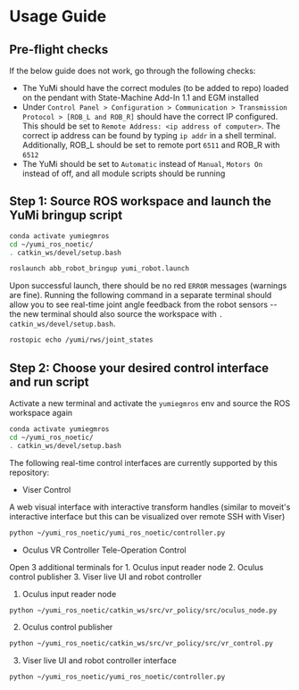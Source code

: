 # Usage Guide

## Pre-flight checks
If the below guide does not work, go through the following checks:
- The YuMi should have the correct modules (to be added to repo) loaded on the pendant with State-Machine Add-In 1.1 and EGM installed 
- Under `Control Panel > Configuration > Communication > Transmission Protocol > [ROB_L and ROB_R]` should have the correct IP configured. This should be set to `Remote Address: <ip address of computer>`. The correct ip address can be found by typing `ip addr` in a shell terminal. Additionally, ROB_L should be set to remote port `6511` and ROB_R with `6512`
- The YuMi should be set to `Automatic` instead of `Manual`, `Motors On` instead of off, and all module scripts should be running

## Step 1: Source ROS workspace and launch the YuMi bringup script
```bash
conda activate yumiegmros
cd ~/yumi_ros_noetic/
. catkin_ws/devel/setup.bash

roslaunch abb_robot_bringup yumi_robot.launch
```

Upon successful launch, there should be no red `ERROR` messages (warnings are fine). Running the following command in a separate terminal should allow you to see real-time joint angle feedback from the robot sensors -- the new terminal should also source the workspace with `. catkin_ws/devel/setup.bash`.

```bash
rostopic echo /yumi/rws/joint_states
```

## Step 2: Choose your desired control interface and run script
Activate a new terminal and activate the `yumiegmros` env and source the ROS workspace again
```bash
conda activate yumiegmros
cd ~/yumi_ros_noetic/
. catkin_ws/devel/setup.bash
```

The following real-time control interfaces are currently supported by this repository:

- Viser Control

A web visual interface with interactive transform handles (similar to moveit's interactive interface but this can be visualized over remote SSH with Viser)

```bash
python ~/yumi_ros_noetic/yumi_ros_noetic/controller.py
```

- Oculus VR Controller Tele-Operation Control

Open 3 additional terminals for 1. Oculus input reader node 2. Oculus control publisher 3. Viser live UI and robot controller

1. Oculus input reader node
```bash
python ~/yumi_ros_noetic/catkin_ws/src/vr_policy/src/oculus_node.py
```

2. Oculus control publisher
```bash
python ~/yumi_ros_noetic/catkin_ws/src/vr_policy/src/vr_control.py
```

3. Viser live UI and robot controller interface
```bash
python ~/yumi_ros_noetic/yumi_ros_noetic/controller.py
```